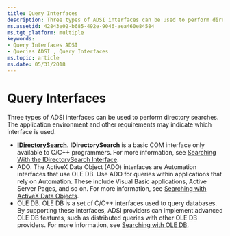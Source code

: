 ```yaml
---
title: Query Interfaces
description: Three types of ADSI interfaces can be used to perform directory searches. The application environment and other requirements may indicate which interface is used.
ms.assetid: 42843e02-b685-492e-9046-aea460e84584
ms.tgt_platform: multiple
keywords:
- Query Interfaces ADSI
- Queries ADSI , Query Interfaces
ms.topic: article
ms.date: 05/31/2018
---
```


# Query Interfaces

Three types of ADSI interfaces can be used to perform directory searches. The application environment and other requirements may indicate which interface is used.

-   [**IDirectorySearch**](/windows/desktop/api/Iads/nn-iads-idirectorysearch). **IDirectorySearch** is a basic COM interface only available to C/C++ programmers. For more information, see [Searching With the IDirectorySearch Interface](searching-with-idirectorysearch.md).
-   ADO. The ActiveX Data Object (ADO) interfaces are Automation interfaces that use OLE DB. Use ADO for queries within applications that rely on Automation. These include Visual Basic applications, Active Server Pages, and so on. For more information, see [Searching with ActiveX Data Objects](searching-with-activex-data-objects-ado.md).
-   OLE DB. OLE DB is a set of C/C++ interfaces used to query databases. By supporting these interfaces, ADSI providers can implement advanced OLE DB features, such as distributed queries with other OLE DB providers. For more information, see [Searching with OLE DB](searching-with-ole-db.md).

 

 




